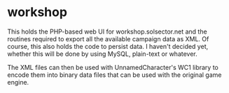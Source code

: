 # workshop

This holds the PHP-based web UI for workshop.solsector.net and the routines required to export all the available campaign data as XML.
Of course, this also holds the code to persist data. I haven't decided yet, whether this will be done by using MySQL, plain-text or whatever.

The XML files can then be used with UnnamedCharacter's WC1 library to encode them into binary data files that can be used with the original game engine.
